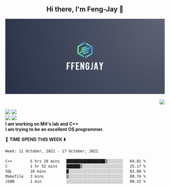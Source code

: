 <h2 align="center"> Hi there, I'm Feng-Jay 👋 </h2>  

![](https://github.com/Feng-Jay/DataStruct/blob/master/Image/1.png)  

<img align="right" src="https://github-readme-stats.vercel.app/api?username=Feng-Jay&show_icons=true&icon_color=CE1D2D&text_color=718096&bg_color=ffffff&hide_title=true" />


&emsp;

![](https://visitor-badge.glitch.me/badge?page_id=Feng-Jay.readme)
![](https://img.shields.io/badge/Concentrate-Cpp-blue)  
![](https://img.shields.io/badge/Rust-primer-orange)
![](https://img.shields.io/badge/Target-OS-9cf)  
**I am working on Mit's lab and C++**  
**I am trying to be an excellent OS programmer.**  


📘 **TIME SPEND THIS WEEK ⬇️**
<!--START_SECTION:waka-->
```text
Week: 11 October, 2021 - 17 October, 2021

C++        5 hrs 10 mins   █████████████████▒░░░░░░░   69.81 % 
C          1 hr 52 mins    ██████▒░░░░░░░░░░░░░░░░░░   25.17 % 
SQL        16 mins         █░░░░░░░░░░░░░░░░░░░░░░░░   03.68 % 
Makefile   3 mins          ▒░░░░░░░░░░░░░░░░░░░░░░░░   00.74 % 
JSON       1 min           ░░░░░░░░░░░░░░░░░░░░░░░░░   00.32 % 
```
<!--END_SECTION:waka-->
